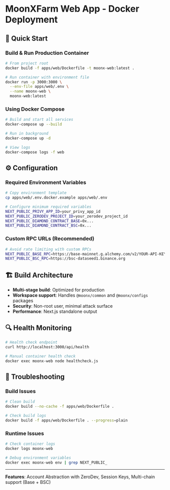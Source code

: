# MoonXFarm Web App - Docker Deployment

## 🚀 Quick Start

### Build & Run Production Container

```bash
# From project root
docker build -f apps/web/Dockerfile -t moonx-web:latest .

# Run container with environment file
docker run -p 3000:3000 \
  --env-file apps/web/.env \
  --name moonx-web \
  moonx-web:latest
```

### Using Docker Compose

```bash
# Build and start all services
docker-compose up --build

# Run in background
docker-compose up -d

# View logs
docker-compose logs -f web
```

## ⚙️ Configuration

### Required Environment Variables

```bash
# Copy environment template
cp apps/web/.env.docker.example apps/web/.env

# Configure minimum required variables
NEXT_PUBLIC_PRIVY_APP_ID=your_privy_app_id
NEXT_PUBLIC_ZERODEV_PROJECT_ID=your_zerodev_project_id
NEXT_PUBLIC_DIAMOND_CONTRACT_BASE=0x...
NEXT_PUBLIC_DIAMOND_CONTRACT_BSC=0x...
```

### Custom RPC URLs (Recommended)

```bash
# Avoid rate limiting with custom RPCs
NEXT_PUBLIC_BASE_RPC=https://base-mainnet.g.alchemy.com/v2/YOUR-API-KEY
NEXT_PUBLIC_BSC_RPC=https://bsc-dataseed1.binance.org
```

## 🏗️ Build Architecture

- **Multi-stage build**: Optimized for production
- **Workspace support**: Handles `@moonx/common` and `@moonx/configs` packages
- **Security**: Non-root user, minimal attack surface
- **Performance**: Next.js standalone output

## 🔍 Health Monitoring

```bash
# Health check endpoint
curl http://localhost:3000/api/health

# Manual container health check
docker exec moonx-web node healthcheck.js
```

## 🐛 Troubleshooting

### Build Issues
```bash
# Clean build
docker build --no-cache -f apps/web/Dockerfile .

# Check build logs
docker build -f apps/web/Dockerfile . --progress=plain
```

### Runtime Issues
```bash
# Check container logs
docker logs moonx-web

# Debug environment variables
docker exec moonx-web env | grep NEXT_PUBLIC_
```

---

**Features**: Account Abstraction with ZeroDev, Session Keys, Multi-chain support (Base + BSC) 